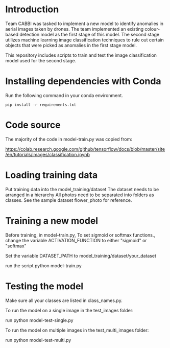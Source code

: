 # Introduction
Team CABBI was tasked to implement a new model to identify anomalies in aerial images taken by drones.
The team implemented an existing colour-based detection model as the first stage of this model.
The second stage utilizes machine learning image classification techniques to rule out certain objects that were picked as anomalies in the first stage model.

This repository includes scripts to train and test the image classification model used for the second stage.


# Installing dependencies with Conda

Run the following command in your conda environment.
````
pip install -r requirements.txt
````

# Code source

The majority of the code in model-train.py was copied from:

https://colab.research.google.com/github/tensorflow/docs/blob/master/site/en/tutorials/images/classification.ipynb

# Loading training data

Put training data into the model_training/dataset
The dataset needs to be arranged in a hierarchy
All photos need to be separated into folders as classes. See the sample dataset flower_photo for reference.

# Training a new model
Before training, in model-train.py,
To set sigmoid or softmax functions., change the variable ACTIVATION_FUNCTION to either "sigmoid" or "softmax"

Set the variable DATASET_PATH to model_training/dataset/your_dataset

run the script python model-train.py

# Testing the model
Make sure all your classes are listed in class_names.py.

To run the model on a single image in the test_images folder:

run python model-test-single.py

To run the model on multiple images in the test_multi_images folder:

run python model-test-multi.py

